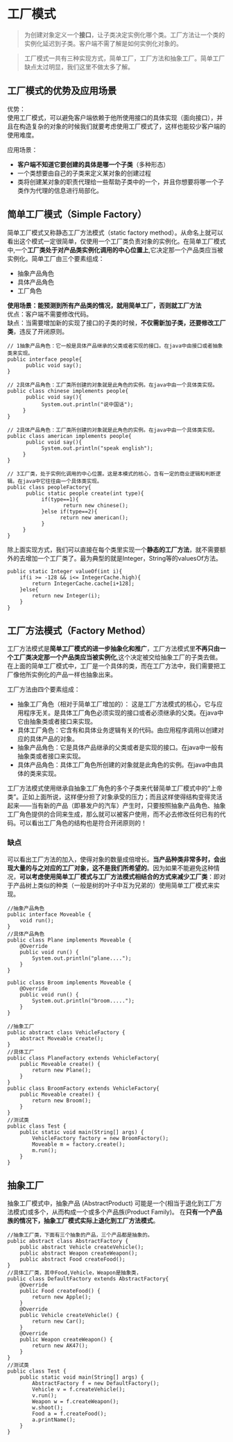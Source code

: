 # 工厂模式
>为创建对象定义一个**接口**，让子类决定实例化哪个类。工厂方法让一个类的实例化延迟到子类。客户端不需了解是如何实例化对象的。

>工厂模式一共有三种实现方式，简单工厂，工厂方法和抽象工厂。简单工厂缺点太过明显，我们这里不做太多了解。

## 工厂模式的优势及应用场景
优势：  
使用工厂模式，可以避免客户端依赖于他所使用接口的具体实现（面向接口），并且在构造复杂的对象的时候我们就要考虑使用工厂模式了，这样也能较少客户端的使用难度。  

应用场景：

* **客户端不知道它要创建的具体是哪一个子类**（多种形态）
* 一个类想要由自己的子类来定义某对象的创建过程
* 类将创建某对象的职责代理给一些帮助子类中的一个，并且你想要将哪一个子类作为代理的信息进行局部化。

## 简单工厂模式（Simple Factory）
简单工厂模式又称静态工厂方法模式（static factory method）。从命名上就可以看出这个模式一定很简单，仅使用一个工厂类负责对象的实例化。在简单工厂模式中,一个**工厂类处于对产品类实例化调用的中心位置上**,它决定那一个产品类应当被实例化。简单工厂由三个要素组成：

* 抽象产品角色
* 具体产品角色
* 工厂角色

**使用场景：能预测到所有产品类的情况，就用简单工厂，否则就工厂方法**  
优点：客户端不需要修改代码。  
缺点：当需要增加新的实现了接口的子类的时候，**不仅需新加子类，还要修改工厂类**，违反了开闭原则。

	// 1抽象产品角色：它一般是具体产品继承的父类或者实现的接口。在java中由接口或者抽象类来实现。
	public interface people{
	      public void say();
	}
	 
	// 2具体产品角色：工厂类所创建的对象就是此角色的实例。在java中由一个具体类实现。
	public class chinese implements people{
	      public void say(){
	           System.out.println("说中国话");
	     }
	}
	 
	// 2具体产品角色：工厂类所创建的对象就是此角色的实例。在java中由一个具体类实现。
	public class american implements people{
	      public void say(){
	           System.out.println("speak english");
	     }
	}
	 
	// 3工厂类，处于实例化调用的中心位置。这是本模式的核心，含有一定的商业逻辑和判断逻辑。在java中它往往由一个具体类实现。
	public class peopleFactory{
	      public static people create(int type){
	           if(type==1){
	                  return new chinese();
	           }else if(type==2){
	                 return new american();
	           }
	     }
	}


除上面实现方式，我们可以直接在每个类里实现一个**静态的工厂方法**，就不需要额外的去增加一个工厂类了。最为典型的就是Integer，String等的valuesOf方法。

    public static Integer valueOf(int i){
		if(i >= -128 && i<= IntegerCache.high){
			return IntegerCache.cache[i+128];
		}else{
			return new Integer(i);
		}
	}


## 工厂方法模式（Factory Method）
工厂方法模式是**简单工厂模式的进一步抽象化和推广**，工厂方法模式里**不再只由一个工厂类决定那一个产品类应当被实例化**,这个决定被交给抽象工厂的子类去做。在上面的简单工厂模式中，工厂是一个具体的类，而在工厂方法中，我们需要把工厂像他所实例化的产品一样也抽象出来。

工厂方法由四个要素组成：

* 抽象工厂角色（相对于简单工厂增加的）： 这是工厂方法模式的核心，它与应用程序无关。是具体工厂角色必须实现的接口或者必须继承的父类。在java中它由抽象类或者接口来实现。
* 具体工厂角色：它含有和具体业务逻辑有关的代码。由应用程序调用以创建对应的具体产品的对象。
* 抽象产品角色：它是具体产品继承的父类或者是实现的接口。在java中一般有抽象类或者接口来实现。
* 具体产品角色：具体工厂角色所创建的对象就是此角色的实例。在java中由具体的类来实现。

工厂方法模式使用继承自抽象工厂角色的多个子类来代替简单工厂模式中的“上帝类”。正如上面所说，这样便分担了对象承受的压力；而且这样使得结构变得灵活 起来——当有新的产品（即暴发户的汽车）产生时，只要按照抽象产品角色、抽象工厂角色提供的合同来生成，那么就可以被客户使用，而不必去修改任何已有的代 码。可以看出工厂角色的结构也是符合开闭原则的！

### 缺点
可以看出工厂方法的加入，使得对象的数量成倍增长。**当产品种类非常多时，会出现大量的与之对应的工厂对象，这不是我们所希望的**。因为如果不能避免这种情 况，**可以考虑使用简单工厂模式与工厂方法模式相结合的方式来减少工厂类**：即对于产品树上类似的种类（一般是树的叶子中互为兄弟的）使用简单工厂模式来实现。
	
	//抽象产品角色
	public interface Moveable {
	    void run();
	}
	//具体产品角色
	public class Plane implements Moveable {
	    @Override
	    public void run() {
	        System.out.println("plane....");
	    }
	}
	
	public class Broom implements Moveable {
	    @Override
	    public void run() {
	        System.out.println("broom.....");
	    }
	}
	
	//抽象工厂
	public abstract class VehicleFactory {
	    abstract Moveable create();
	}
	//具体工厂
	public class PlaneFactory extends VehicleFactory{
	    public Moveable create() {
	        return new Plane();
	    }
	}
	public class BroomFactory extends VehicleFactory{
	    public Moveable create() {
	        return new Broom();
	    }
	}
	//测试类
	public class Test {
	    public static void main(String[] args) {
	        VehicleFactory factory = new BroomFactory();
	        Moveable m = factory.create();
	        m.run();
	    }
	}

## 抽象工厂
抽象工厂模式中，抽象产品 (AbstractProduct) 可能是一个(相当于退化到工厂方法模式)或多个，从而构成一个或多个产品族(Product Family)。 在**只有一个产品族的情况下，抽象工厂模式实际上退化到工厂方法模式**。

	//抽象工厂类，下面有三个抽象的产品，三个产品都是抽象的。
	public abstract class AbstractFactory {
	    public abstract Vehicle createVehicle();
	    public abstract Weapon createWeapon();
	    public abstract Food createFood();
	}
	//具体工厂类，其中Food,Vehicle，Weapon是抽象类，
	public class DefaultFactory extends AbstractFactory{
	    @Override
	    public Food createFood() {
	        return new Apple();
	    }
	    @Override
	    public Vehicle createVehicle() {
	        return new Car();
	    }
	    @Override
	    public Weapon createWeapon() {
	        return new AK47();
	    }
	}
	//测试类
	public class Test {
	    public static void main(String[] args) {
	        AbstractFactory f = new DefaultFactory();
	        Vehicle v = f.createVehicle();
	        v.run();
	        Weapon w = f.createWeapon();
	        w.shoot();
	        Food a = f.createFood();
	        a.printName();
	    }
	}